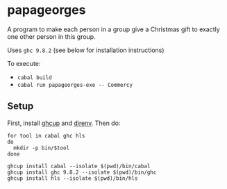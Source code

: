 # papageorges

A program to make each person in a group give a Christmas gift to exactly one other person in this group.

Uses `ghc 9.8.2` (see below for installation instructions)

To execute:

* `cabal build`
* `cabal run papageorges-exe -- Commercy`

## Setup

First, install [ghcup](https://www.haskell.org/ghcup/) and [direnv](https://direnv.net/). Then do:

```shell
for tool in cabal ghc hls
do
  mkdir -p bin/$tool
done

ghcup install cabal --isolate $(pwd)/bin/cabal
ghcup install ghc 9.8.2 --isolate $(pwd)/bin/ghc
ghcup install hls --isolate $(pwd)/bin/hls
```
